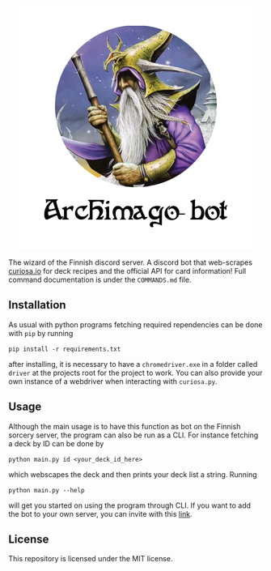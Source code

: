 <p align="center">
  <img src="data/archimago.png" />
</p>

The wizard of the Finnish discord server. A discord bot that web-scrapes [curiosa.io](https://curiosa.io/) for deck recipes and the official API for card information! Full command documentation is under the `COMMANDS.md` file.

## Installation

As usual with python programs fetching required rependencies can be done with `pip` by running

```
pip install -r requirements.txt
```

after installing, it is necessary to have a `chromedriver.exe` in a folder called `driver` at the projects root for the project to work. You can also provide your own instance
of a webdriver when interacting with `curiosa.py`.

## Usage

Although the main usage is to have this function as bot on the Finnish sorcery server, the program can also be run as a CLI. For instance fetching a deck by ID can be done by

```
python main.py id <your_deck_id_here>
```

which webscapes the deck and then prints your deck list a string. Running

```
python main.py --help
```

will get you started on using the program through CLI. If you want to add the bot to your own server, you can invite with this [link](https://discord.com/api/oauth2/authorize?client_id=1297139330279669820&permissions=2048&scope=bot%20applications.commands).

## License

This repository is licensed under the MIT license.